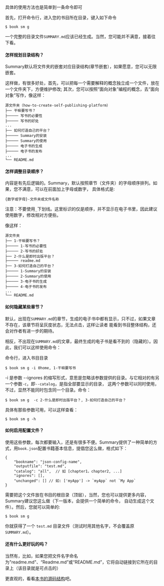 具体的使用方法也是简单到一条命令即可

首先，打开命令行，进入您的书目所在目录，键入如下命令

```
$ book sm g
``` 

一个完整的目录文件`SUMMARY.md`应该已经生成。当然，您可能并不满意，接着往下看。

#### 怎样规划目录结构？

Summary默认将文件夹的嵌套对应目录结构(章节嵌套），如果愿意，您可以无限嵌套。

这样做，有很多好处，首先，可以把每一个需要解释的概念独立成一个文件，放在一个文件夹下，方便维护修改;
其次，您可以按照“面向对象”编程的概念，去“面向对象”写作，像这样：

```
源文件夹（how-to-create-self-publishing-platform）
├── 干嘛要写书？   
├───── 写书的必要性 
├───── 写书的好处  
...
├── 如何打造自己的平台？
├───── Summary的安装
├───── Summary的使用 
├───── 电子书的生成 
├───── 电子书的发布
...
└── README.md  
```

#### 怎样调整目录顺序？

内容是有先后逻辑的。Summary，默认按照章节（文件夹）的字母顺序排列。如果，您不满意，可以在前面加上字母或数字，
具体格式是:

```
{数字或字母}-文件夹或文件名称
```

注意：不要使用`_`下划线。这里标识的仅是顺序，并不显示在电子书里，因此建议使用数字，修改相对方便些。

像这样：

```
源文件夹
├── 1-干嘛要写书？   
├───── 1-写书的必要性 
├───── 2-写书的好处  
├── 2-什么是即时出版平台？                     
├───── readme.md  
├── 3-如何打造自己的平台？
├───── 1-Summary的安装
├───── 2-Summary的使用 
├───── 3-电子书的生成 
├───── 4-电子书的发布
...
└── README.md  
```

#### 如何隐藏某些章节？

默认，出现在`SUMMARY.md`的章节，生成的电子书中都有显示，只不过，如果文章不存在，该章节将呈灰度状态，无法点击，这样让读者
能看到书目整体结构，还会对作者有进一步的期待。

相反，不出现在`SUMMARY.md`的文章，最终生成的电子书是看不到的（隐藏的）。因此，我们可以这样使用命令：

命令行，进入书目目录

```
$ book sm g -i 0home, 1-干嘛要写书
```

-i 是参数 --ignores 的缩写形式，意思是忽略该参数提供的目录。与它相对的有另一个参数`-c`，即`--catalog`，是指全部要显示的目录，
这两个参数可以同时使用，不过，显然不能同时包含同一个目录。命令：

```
$ book sm g  -c 2-什么是即时出版平台？, 3-如何打造自己的平台？
```

具体有那些参数可用，可以这样查看：

```
$ book sm g -h
```

#### 如何启用配置文件？

使用这些参数，每次都要输入，还是有很多不便。Summary提供了一种简单的方式，用`book.json`配置书籍基本信息，提倡您这么做，格式如下：

```
{
    "bookname": "json-config-name",
    "outputfile": "test.md",
    "catalog": "all",  // 如 [chapter1，chapter2, ...]
    "ignores": [],  
    "unchanged": [] // 如: ['myApp'] -> `myApp` not `My App` 
}
```

需要把这个文件放在书目的根目录（顶层），当然，您也可以提供更多内容，Summary建议您这么做（下一版本，会提供一个简单的命令，
自动生成这个文件）。然后，您就可以简单的:

```
$ book sm g
```

你就获得了一个 `test.md` 目录文件（测试时用其他名字，不会覆盖原`SUMMARY.md`）。

#### 还有什么更好玩的吗？

当然有，比如，如果您把文件名字命名为"readme.md"、“Readme.md”或“README.md”，它将自动链接到它所在的目录上（该目录就是可点击的）

更直观的，看看[本书的源码结构](https://github.com/imfly/how-to-create-self-publishing-platform)吧。